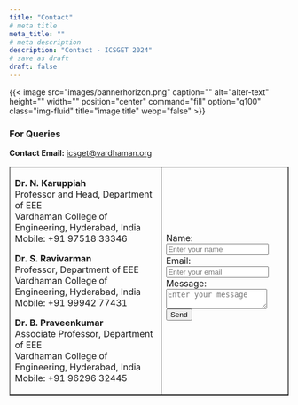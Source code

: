 ```yaml
---
title: "Contact"
# meta title
meta_title: ""
# meta description
description: "Contact - ICSGET 2024"
# save as draft
draft: false
---
```


{{< image src="images/bannerhorizon.png" caption="" alt="alter-text" height="" width="" position="center" command="fill" option="q100" class="img-fluid" title="image title"  webp="false" >}}

### For Queries

**Contact Email:** icsget@vardhaman.org

<table border="1">
 <tr>
    <td>

**Dr. N. Karuppiah**<br>
Professor and Head, Department of EEE<br>
Vardhaman College of Engineering, Hyderabad, India<br>
Mobile: +91 97518 33346<br>

**Dr. S. Ravivarman**<br>
Professor, Department of EEE<br>
Vardhaman College of Engineering, Hyderabad, India<br>
Mobile: +91 99942 77431<br>

**Dr. B. Praveenkumar**<br>
Associate Professor, Department of EEE<br>
Vardhaman College of Engineering, Hyderabad, India<br>
Mobile: +91 96296 32445<br>
	</td>
    <td>
	<form action="https://airform.io/icsget@vardhaman.org" method="post">
    <label for="fname">Name:</label>
    <input type="text" name="name" placeholder="Enter your name"><br>
    <label for="email">Email:</label>
    <input type="text" name="email" placeholder="Enter your email"><br>
    <div style="vertical-align: middle"><div><label for="message">Message:</label></div></div>
    <textarea name="message" placeholder="Enter your message"></textarea><br>
    <button>Send</button>
    </form>
	</td>
 </tr>
</table>


